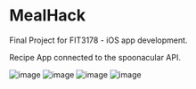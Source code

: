 # MealHack

Final Project for FIT3178 - iOS app development.

Recipe App connected to the spoonacular API.

![image](https://imgur.com/a/0I8dFU6.jpg)
![image](https://imgur.com/a/aHGjKQA.jpg)
![image](https://imgur.com/a/tv1iNuO.jpg)
![image](https://imgur.com/a/IohrA1B.jpg)
